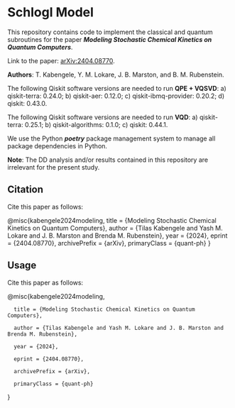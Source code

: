 # Schlogl Model
This repository contains code to implement the classical and quantum subroutines for the paper ***Modeling Stochastic Chemical Kinetics on Quantum Computers***.

Link to the paper: [arXiv:2404.08770](https://arxiv.org/abs/2404.08770).

**Authors**: T. Kabengele, Y. M. Lokare, J. B. Marston, and B. M. Rubenstein. 

The following Qiskit software versions are needed to run **QPE + VQSVD**: a) qiskit-terra: 0.24.0; b) qiskit-aer: 0.12.0; c) qiskit-ibmq-provider: 0.20.2; d) qiskit: 0.43.0.

The following Qiskit software versions are needed to run **VQD**: a) qiskit-terra: 0.25.1; b) qiskit-algorithms: 0.1.0; c) qiskit: 0.44.1. 

We use the Python ***poetry*** package management system to manage all package dependencies in Python. 

**Note**: The DD analysis and/or results contained in this repository are irrelevant for the present study. 

## Citation

Cite this paper as follows: 

@misc{kabengele2024modeling,
      title = {Modeling Stochastic Chemical Kinetics on Quantum Computers}, 
      author = {Tilas Kabengele and Yash M. Lokare and J. B. Marston and Brenda M. Rubenstein},
      year = {2024},
      eprint = {2404.08770},
      archivePrefix = {arXiv},
      primaryClass = {quant-ph}
}

## Usage

Cite this paper as follows: 

@misc{kabengele2024modeling,
      
      title = {Modeling Stochastic Chemical Kinetics on Quantum Computers}, 
      
      author = {Tilas Kabengele and Yash M. Lokare and J. B. Marston and Brenda M. Rubenstein},
      
      year = {2024},
      
      eprint = {2404.08770},
      
      archivePrefix = {arXiv},
      
      primaryClass = {quant-ph}

}
